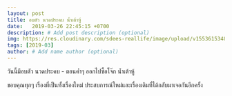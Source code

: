 ```yaml
---
layout: post
title: อบตัว นวดประคบ น้ำเต้าหู้
date:   2019-03-26 22:45:15 +0700
description: # Add post description (optional)
img: https://res.cloudinary.com/sdees-reallife/image/upload/v1553615348/IMG_20190325_173310_616.jpg # Add image post (optional)
tags: [2019-03]
author: # Add name author (optional)
---
```

วันนี้มีอบตัว นวดประคบ - ตอนค่ำๆ ออกไปซื้อโจ๊ก น้ำเต้าหู้

ขอบคุณทุกๆ เรื่องที่เป็นทั้งเรื่องใหม่ ประสบการณ์ใหม่และเรื่องเดิมที่ได้กลับมาเจอกันอีกครั้ง
